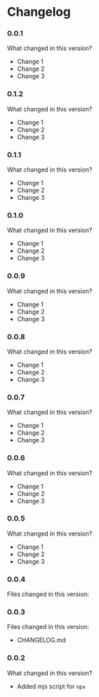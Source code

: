 # Changelog

### 0.0.1

What changed in this version?

* Change 1
* Change 2
* Change 3

### 0.1.2

What changed in this version?

* Change 1
* Change 2
* Change 3

### 0.1.1

What changed in this version?

* Change 1
* Change 2
* Change 3

### 0.1.0

What changed in this version?

* Change 1
* Change 2
* Change 3

### 0.0.9

What changed in this version?

* Change 1
* Change 2
* Change 3

### 0.0.8

What changed in this version?

* Change 1
* Change 2
* Change 3

### 0.0.7

What changed in this version?

* Change 1
* Change 2
* Change 3

### 0.0.6

What changed in this version?

* Change 1
* Change 2
* Change 3

### 0.0.5

What changed in this version?

* Change 1
* Change 2
* Change 3

### 0.0.4

Files changed in this version:



### 0.0.3

Files changed in this version:

* CHANGELOG.md

### 0.0.2

What changed in this version?

* Added mjs script for `npx`
